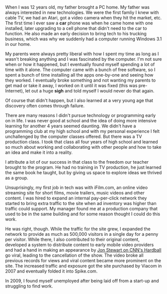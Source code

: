 When I was 12 years old, my father brought a PC home. My father was always interested in new technologies. We were the first famliy I knew with cable TV, we had an Atari, got a video camera when they hit the market, etc. The first time I ever saw a **car** phone was when he came home with one installed, later upgrading to a cell phone that didn't need to the car to function. He also made an early decision to bring tech to his trucking business, which was why we suddenly had a computer running Windows 3.1 in our home.

My parents were always pretty liberal with how I spent my time as long as I wasn't breaking anything and I was fascinated by the computer. I'm not sure when or how it happened, but I eventually found myself spending a lot of time with it alone. The computer came with a bunch of free software, so I spent a bunch of time installing all the apps one-by-one and seeing how they worked. I eventually broke something and not wanting my parents to get mad or take it away, I worked on it until it was fixed (this was pre-Internet), let out a huge **sigh** and told myself I would never do that again.

Of course that didn't happen, but I also learned at a very young age that discovery often comes through failure. 

There are many reasons I didn't pursue technology or programming early on in life. I was never good at school and the idea of doing more intensive learning for another 4 years seemed daunting. We didn't have a programming club at my high school and with my personal experience I felt unchallenged by the computer classes offered. But there was a TV production class. I took that class all four years of high school and learned so much about working and collaborating with other people and how to take an idea and make it into a reality.

I attribute a lot of our success in that class to the freedom our teacher brought to the program. He had no training in TV production, he just learned the same book he taught, but by giving us space to explore ideas we thrived as a group.

Unsuprisingly, my first job in tech was with iFilm.com, an online video streaming site for short films, movie trailers, music videos and other content. I was hired to expand an internal pay-per-click network they started to bring extra traffic to the site when ad inventory was higher than traffic could support. My manager found me at a production company that used to be in the same building and for some reason thought I could do this work.

He was right, though. While the traffic for the site grew, I expanded the network to provide as much as 500,000 visitors in a single day for a penny per visitor. While there, I also contributed to their original content, developed a system to distribute content to early mobile video providers and had a hand in making an appearance by [Jon Stewart on CNN's Hardball](https://www.youtube.com/watch?v=aFQFB5YpDZE) go viral, leading to the cancellation of the show. The video broke all previous records for views and viral content became more prominent on the site. The increased traffic and exposure got the site purchased by Viacom in 2007 and eventually folded it into Spike.com.

In 2009, I found myself unemployed after being laid off from a start-up and struggling to find work.
